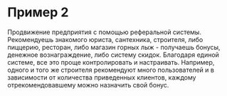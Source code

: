 # Пример 2

Продвижение предприятия с помощью реферальной системы. Рекомендуешь знакомого юриста, сантехника, строителя, либо пиццерию, ресторан, либо магазин горных лыж - получаешь бонусы, денежное вознаграждение, либо систему скидок. Благодаря единой системе, все это проще контролировать и настраивать. Например, одного и того же строителя рекомендуют много пользователей и в зависимости от количества приведенных клиентов, каждому отрекомендовавшему можно назначить свой бонус. 